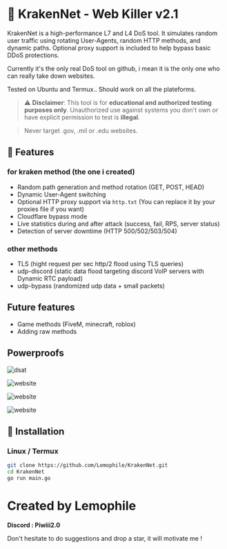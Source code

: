 # 🦑 KrakenNet - Web Killer v2.1

KrakenNet is a high-performance L7 and L4 DoS tool. It simulates random user traffic using rotating User-Agents, random HTTP methods, and dynamic paths. Optional proxy support is included to help bypass basic DDoS protections.

Currently it's the only real DoS tool on github, i mean it is the only one who can really take down websites.

Tested on Ubuntu and Termux.. Should work on all the plateforms.

> ⚠️ **Disclaimer**: This tool is for **educational and authorized testing purposes only**. Unauthorized use against systems you don't own or have explicit permission to test is **illegal**.

> Never target .gov, .mil or .edu websites.

## 🚀 Features

### for kraken method (the one i created)
- Random path generation and method rotation (GET, POST, HEAD)
- Dynamic User-Agent switching
- Optional HTTP proxy support via `http.txt` (You can replace it by your proxies file if you want)
- Cloudflare bypass mode
- Live statistics during and after attack (success, fail, RPS, server status)
- Detection of server downtime (HTTP 500/502/503/504)

### other methods

- TLS (hight request per sec http/2 flood using TLS queries)
- udp-discord (static data flood targeting discord VoIP servers with Dynamic RTC payload)
- udp-bypass (randomized udp data + small packets)
  
## Future features

  - Game methods (FiveM, minecraft, roblox)
  - Adding raw methods
 
## Powerproofs

![dsat](Screenshots/Screenshot_2025-08-03-18-21-53-107_com.android.chrome.jpg)

![website](Screenshots/Screenshot_2025-08-03-22-03-44-904_com.android.chrome.jpg)

![website](Screenshots/Screenshot_2025-08-06-18-48-23-290_com.android.chrome.jpg)

![website](Screenshots/Screenshot_2025-08-06-20-42-47-149_com.android.chrome.jpg)

## 🔧 Installation

### Linux / Termux
```bash
git clone https://github.com/Lemophile/KrakenNet.git
cd KrakenNet
go run main.go
```
# Created by Lemophile
**Discord : Piwiii2.0**

Don't hesitate to do suggestions and drop a star, it will motivate me !
